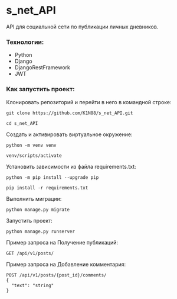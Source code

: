 # s_net_API

API для социальной сети по публикации личных дневников. 

### Технологии:

- Python
- Django
- DjangoRestFramework
- JWT

### Как запустить проект:

Клонировать репозиторий и перейти в него в командной строке:

```
git clone https://github.com/K1N88/s_net_API.git
```

```
cd s_net_API
```

Cоздать и активировать виртуальное окружение:

```
python -m venv venv
```

```
venv/scripts/activate
```

Установить зависимости из файла requirements.txt:

```
python -m pip install --upgrade pip
```

```
pip install -r requirements.txt
```

Выполнить миграции:

```
python manage.py migrate
```

Запустить проект:

```
python manage.py runserver
```

Пример запроса на Получение публикаций:

```
GET /api/v1/posts/
```

Пример запроса на Добавление комментария:

```
POST /api/v1/posts/{post_id}/comments/
{
  "text": "string"
}
```
